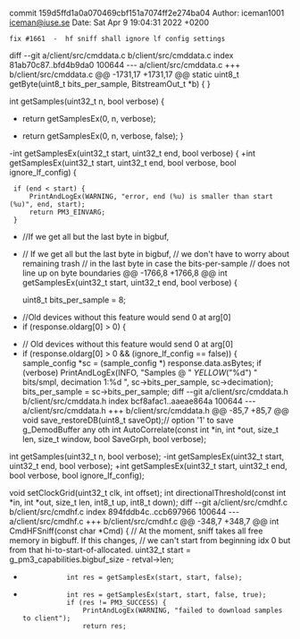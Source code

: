 commit 159d5ffd1a0a070469cbf151a7074ff2e274ba04
Author: iceman1001 <iceman@iuse.se>
Date:   Sat Apr 9 19:04:31 2022 +0200

    fix #1661  -  hf sniff shall ignore lf config settings

diff --git a/client/src/cmddata.c b/client/src/cmddata.c
index 81ab70c87..bfd4b9da0 100644
--- a/client/src/cmddata.c
+++ b/client/src/cmddata.c
@@ -1731,17 +1731,17 @@ static uint8_t getByte(uint8_t bits_per_sample, BitstreamOut_t *b) {
 }
 
 int getSamples(uint32_t n, bool verbose) {
-    return getSamplesEx(0, n, verbose);
+    return getSamplesEx(0, n, verbose, false);
 }
 
-int getSamplesEx(uint32_t start, uint32_t end, bool verbose) {
+int getSamplesEx(uint32_t start, uint32_t end, bool verbose, bool ignore_lf_config) {
 
     if (end < start) {
         PrintAndLogEx(WARNING, "error, end (%u) is smaller than start (%u)", end, start);
         return PM3_EINVARG;
     }
 
-    //If we get all but the last byte in bigbuf,
+    // If we get all but the last byte in bigbuf,
     // we don't have to worry about remaining trash
     // in the last byte in case the bits-per-sample
     // does not line up on byte boundaries
@@ -1766,8 +1766,8 @@ int getSamplesEx(uint32_t start, uint32_t end, bool verbose) {
 
     uint8_t bits_per_sample = 8;
 
-    //Old devices without this feature would send 0 at arg[0]
-    if (response.oldarg[0] > 0) {
+    // Old devices without this feature would send 0 at arg[0]
+    if (response.oldarg[0] > 0 && (ignore_lf_config == false)) {
         sample_config *sc = (sample_config *) response.data.asBytes;
         if (verbose) PrintAndLogEx(INFO, "Samples @ " _YELLOW_("%d") " bits/smpl, decimation 1:%d ", sc->bits_per_sample, sc->decimation);
         bits_per_sample = sc->bits_per_sample;
diff --git a/client/src/cmddata.h b/client/src/cmddata.h
index bcf8afac1..aaeae864a 100644
--- a/client/src/cmddata.h
+++ b/client/src/cmddata.h
@@ -85,7 +85,7 @@ void save_restoreDB(uint8_t saveOpt);// option '1' to save g_DemodBuffer any oth
 int AutoCorrelate(const int *in, int *out, size_t len, size_t window, bool SaveGrph, bool verbose);
 
 int getSamples(uint32_t n, bool verbose);
-int getSamplesEx(uint32_t start, uint32_t end, bool verbose);
+int getSamplesEx(uint32_t start, uint32_t end, bool verbose, bool ignore_lf_config);
 
 void setClockGrid(uint32_t clk, int offset);
 int directionalThreshold(const int *in, int *out, size_t len, int8_t up, int8_t down);
diff --git a/client/src/cmdhf.c b/client/src/cmdhf.c
index 894fddb4c..ccb697966 100644
--- a/client/src/cmdhf.c
+++ b/client/src/cmdhf.c
@@ -348,7 +348,7 @@ int CmdHFSniff(const char *Cmd) {
                 // At the moment, sniff takes all free memory in bigbuff. If this changes,
                 // we can't start from beginning idx 0 but from that hi-to-start-of-allocated.
                 uint32_t start = g_pm3_capabilities.bigbuf_size - retval->len;
-                int res = getSamplesEx(start, start, false);
+                int res = getSamplesEx(start, start, false, true);
                 if (res != PM3_SUCCESS) {
                     PrintAndLogEx(WARNING, "failed to download samples to client");
                     return res;
